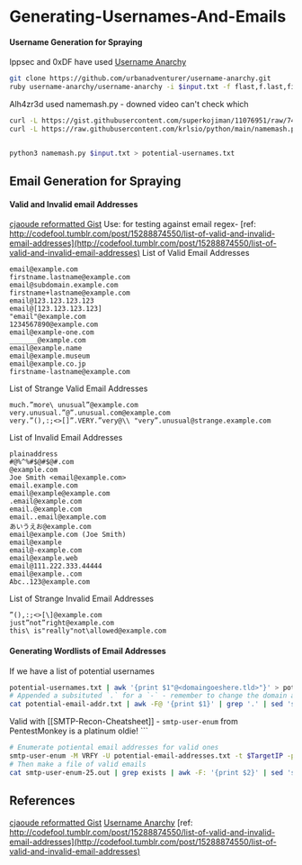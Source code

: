 # Generating-Usernames-And-Emails

#### Username Generation for Spraying

Ippsec and 0xDF have used [Username Anarchy](https://github.com/urbanadventurer/username-anarchy.git)
```bash
git clone https://github.com/urbanadventurer/username-anarchy.git
ruby username-anarchy/username-anarchy -i $input.txt -f flast,f.last,first.last,last.first > potential-usernames.txt 
```

Alh4zr3d used namemash.py - downed video can't check which
```bash
curl -L https://gist.githubusercontent.com/superkojiman/11076951/raw/74f3de7740acb197ecfa8340d07d3926a95e5d46/namemash.py -o namemash.py
curl -L https://raw.githubusercontent.com/krlsio/python/main/namemash.py -o namemash.py


python3 namemash.py $input.txt > potential-usernames.txt
```

## Email Generation for Spraying

#### Valid and Invalid email Addresses

[cjaoude reformatted Gist](https://gist.github.com/cjaoude/fd9910626629b53c4d25)
Use: for testing against email regex- [ref: http://codefool.tumblr.com/post/15288874550/list-of-valid-and-invalid-email-addresses](http://codefool.tumblr.com/post/15288874550/list-of-valid-and-invalid-email-addresses)
List of Valid Email Addresses
```
email@example.com
firstname.lastname@example.com
email@subdomain.example.com
firstname+lastname@example.com
email@123.123.123.123
email@[123.123.123.123]
"email"@example.com
1234567890@example.com
email@example-one.com
_______@example.com
email@example.name
email@example.museum
email@example.co.jp
firstname-lastname@example.com

```
List of Strange Valid Email Addresses
```
much.”more\ unusual”@example.com
very.unusual.”@”.unusual.com@example.com
very.”(),:;<>[]”.VERY.”very@\\ "very”.unusual@strange.example.com
```
List of Invalid Email Addresses
```
plainaddress
#@%^%#$@#$@#.com
@example.com
Joe Smith <email@example.com>
email.example.com
email@example@example.com
.email@example.com
email.@example.com
email..email@example.com
あいうえお@example.com
email@example.com (Joe Smith)
email@example
email@-example.com
email@example.web
email@111.222.333.44444
email@example..com
Abc..123@example.com
```
List of Strange Invalid Email Addresses
```
”(),:;<>[\]@example.com
just”not”right@example.com
this\ is"really"not\allowed@example.com
```

#### Generating Wordlists of Email Addresses

If we have a list of potential usernames 
```bash
potential-usernames.txt | awk '{print $1"@<domaingoeshere.tld>"}' > potential-email-addresses.txt
# Appended a subsituted `.` for a `-` - remember to change the domain again!
cat potential-email-addr.txt | awk -F@ '{print $1}' | grep '.' | sed 's/\./-/g' | awk '{print $1"@<domaingoeshere.tld>"}' | tee -a potential-email-addr.txt
```

Valid with [[SMTP-Recon-Cheatsheet]] - `smtp-user-enum` from PentestMonkey is a platinum oldie!  ```
```bash
# Enumerate potiental email addresses for valid ones
smtp-user-enum -M VRFY -U potential-email-addresses.txt -t $TargetIP -p $PORT | tee -a  smtp-user-enum-$PORT.out 
# Then make a file of valid emails
cat smtp-user-enum-25.out | grep exists | awk -F: '{print $2}' | sed 's/ exists//g'| tr -d ' ' > valid-emails.txt
```
## References


[cjaoude reformatted Gist](https://gist.github.com/cjaoude/fd9910626629b53c4d25)
[Username Anarchy](https://github.com/urbanadventurer/username-anarchy.git)
[ref: http://codefool.tumblr.com/post/15288874550/list-of-valid-and-invalid-email-addresses](http://codefool.tumblr.com/post/15288874550/list-of-valid-and-invalid-email-addresses)

